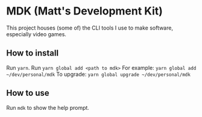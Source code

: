# MDK (Matt's Development Kit)

This project houses (some of) the CLI tools I use to make software, especially video games.

## How to install

Run `yarn`.
Run `yarn global add <path to mdk>`
For example: `yarn global add ~/dev/personal/mdk`
To upgrade: `yarn global upgrade ~/dev/personal/mdk`

## How to use

Run `mdk` to show the help prompt.